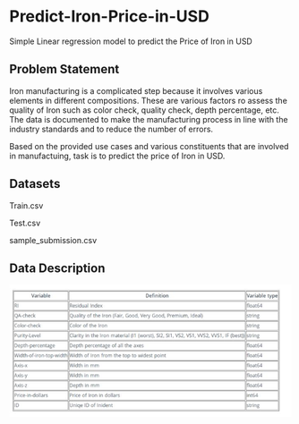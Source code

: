 # Predict-Iron-Price-in-USD
Simple Linear regression model to predict the Price of Iron in USD

## Problem Statement

Iron manufacturing is a complicated step because it involves various elements in different compositions. These are various factors ro assess the quality of Iron such as color check, quality check, depth percentage, etc. The data is documented to make the manufacturing process in line with the industry standards and to reduce the number of errors. 

Based on the provided use cases and various constituents that are involved in manufactuing, task is to predict the price of Iron in USD.


## Datasets
Train.csv

Test.csv

sample_submission.csv


## Data Description
![GitHub Logo](https://github.com/srinath1882/Predict-Iron-Price-in-USD/blob/master/Data%20Description.JPG?raw=true)

